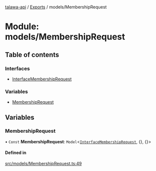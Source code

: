 [talawa-api](../README.md) / [Exports](../modules.md) / models/MembershipRequest

# Module: models/MembershipRequest

## Table of contents

### Interfaces

- [InterfaceMembershipRequest](../interfaces/models_MembershipRequest.InterfaceMembershipRequest.md)

### Variables

- [MembershipRequest](models_MembershipRequest.md#membershiprequest)

## Variables

### MembershipRequest

• `Const` **MembershipRequest**: `Model`\<[`InterfaceMembershipRequest`](../interfaces/models_MembershipRequest.InterfaceMembershipRequest.md), \{\}, \{\}\>

#### Defined in

[src/models/MembershipRequest.ts:49](https://github.com/PalisadoesFoundation/talawa-api/blob/c766886/src/models/MembershipRequest.ts#L49)
